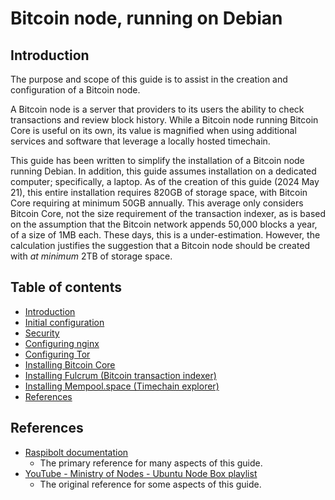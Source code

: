 # Bitcoin node, running on Debian

## Introduction

The purpose and scope of this guide is to assist in the creation and configuration of a Bitcoin node.

A Bitcoin node is a server that providers to its users the ability to check transactions and review block history. While a Bitcoin node running Bitcoin Core is useful on its own, its value is magnified when using additional services and software that leverage a locally hosted timechain.

This guide has been written to simplify the installation of a Bitcoin node running Debian. In addition, this guide assumes installation on a dedicated computer; specifically, a laptop. As of the creation of this guide (2024 May 21), this entire installation requires 820GB of storage space, with Bitcoin Core requiring at minimum 50GB annually. This average only considers Bitcoin Core, not the size requirement of the transaction indexer, as is based on the assumption that the Bitcoin network appends 50,000 blocks a year, of a size of 1MB each. These days, this is a under-estimation. However, the calculation justifies the suggestion that a Bitcoin node should be created with *at minimum* 2TB of storage space.

## Table of contents

- [Introduction](#introduction)
- [Initial configuration](initial-configuration.md)
- [Security](security.md)
- [Configuring nginx](configuring-nginx.md)
- [Configuring Tor](configuring-tor.md)
- [Installing Bitcoin Core](installing-bitcoin-core.md)
- [Installing Fulcrum (Bitcoin transaction indexer)](installing-fulcrum-indexer.md)
- [Installing Mempool.space (Timechain explorer)](installing-mempool.md)
- [References](#references)

## References

- [Raspibolt documentation](https://raspibolt.org/)
    - The primary reference for many aspects of this guide.
- [YouTube - Ministry of Nodes - Ubuntu Node Box playlist](https://www.youtube.com/playlist?list=PLCRbH-IWlcW290O0N0lQV6efxuCA5Ja8c)
    - The original reference for some aspects of this guide.
